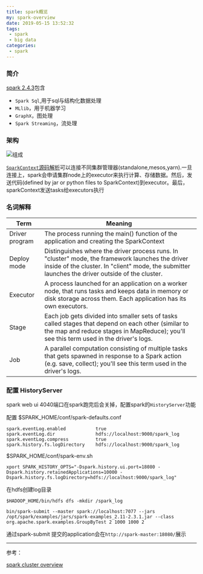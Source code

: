 ```yaml
---
title: spark概览
my: spark-overview
date: 2019-05-15 13:52:32
tags: 
 - spark
 - big data
categories: 
 - spark
---
```

### 简介
[spark 2.4.3](https://spark.apache.org/docs/2.4.3/)包含
- `Spark Sql`,用于sql与结构化数据处理
- `MLlib`，用于机器学习
- `GraphX`，图处理
- `Spark Streaming`，流处理

### 架构
![组成](https://spark.apache.org/docs/2.4.3/img/cluster-overview.png)

[`SparkContext`源码解析]()可以连接不同集群管理器(standalone,mesos,yarn).一旦连接上，spark会申请集群node上的executor来执行计算、存储数据。然后，发送代码(defined by jar or python files to SparkContext)到executor。最后，sparkContext发送tasks给executors执行

### 名词解释
Term | Meaning
---|---
Driver program | The process running the main() function of the application and creating the SparkContext
Deploy mode | Distinguishes where the driver process runs. In "cluster" mode, the framework launches the driver inside of the cluster. In "client" mode, the submitter launches the driver outside of the cluster.
Executor | A process launched for an application on a worker node, that runs tasks and keeps data in memory or disk storage across them. Each application has its own executors.
Stage | Each job gets divided into smaller sets of tasks called stages that depend on each other (similar to the map and reduce stages in MapReduce); you'll see this term used in the driver's logs.
Job | A parallel computation consisting of multiple tasks that gets spawned in response to a Spark action (e.g. save, collect); you'll see this term used in the driver's logs.

### 配置 HistoryServer
spark web ui 4040端口在spark跑完后会关掉，配置spark的`HistoryServer`功能

配置 $SPARK_HOME/conf/spark-defaults.conf
```text
spark.eventLog.enabled           true
spark.eventLog.dir               hdfs://localhost:9000/spark_log
spark.eventLog.compress          true
spark.history.fs.logDirectory    hdfs://localhost:9000/spark_log
```
$SPARK_HOME/conf/spark-env.sh
```text
xport SPARK_HISTORY_OPTS="-Dspark.history.ui.port=18080 -Dspark.history.retainedApplications=10000 -Dspark.history.fs.logDirectory=hdfs://localhost:9000/spark_log"
```

在hdfs创建log目录
```shell
$HADOOP_HOME/bin/hdfs dfs -mkdir /spark_log
```

```shell
bin/spark-submit --master spark://localhost:7077 --jars /opt/spark/examples/jars/spark-examples_2.11-2.3.1.jar --class org.apache.spark.examples.GroupByTest 2 1000 1000 2
```
通过spark-submit 提交的application会在`http://spark-master:18080/`展示

---
参考：

[spark cluster overview](https://spark.apache.org/docs/2.4.3/cluster-overview.html)